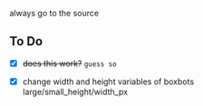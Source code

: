 always go to the source

## To Do
- [x] ~~does this work?~~ `guess so`

- [x] change width and height variables of boxbots large/small_height/width_px
